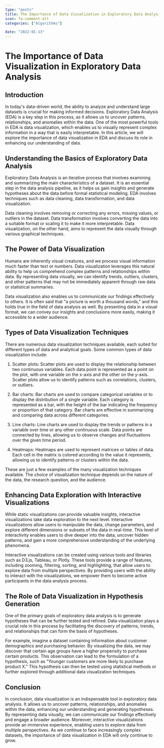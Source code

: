 ```yaml
---
type: "posts"
title: The Importance of Data Visualization in Exploratory Data Analysis
icon: fa-comment-alt
categories: ["Algorithms"]

date: "2022-01-13"
---
```




# The Importance of Data Visualization in Exploratory Data Analysis

## Introduction

In today's data-driven world, the ability to analyze and understand large datasets is crucial for making informed decisions. Exploratory Data Analysis (EDA) is a key step in this process, as it allows us to uncover patterns, relationships, and anomalies within the data. One of the most powerful tools in EDA is data visualization, which enables us to visually represent complex information in a way that is easily interpretable. In this article, we will explore the importance of data visualization in EDA and discuss its role in enhancing our understanding of data.

## Understanding the Basics of Exploratory Data Analysis

Exploratory Data Analysis is an iterative process that involves examining and summarizing the main characteristics of a dataset. It is an essential step in the data analysis pipeline, as it helps us gain insights and generate hypotheses about the data before formal statistical modeling. EDA involves techniques such as data cleaning, data transformation, and data visualization.

Data cleaning involves removing or correcting any errors, missing values, or outliers in the dataset. Data transformation involves converting the data into a suitable format or scaling it to make it more interpretable. Data visualization, on the other hand, aims to represent the data visually through various graphical techniques.

## The Power of Data Visualization

Humans are inherently visual creatures, and we process visual information much faster than text or numbers. Data visualization leverages this natural ability to help us comprehend complex patterns and relationships within data. By representing data visually, we can identify trends, outliers, clusters, and other patterns that may not be immediately apparent through raw data or statistical summaries.

Data visualization also enables us to communicate our findings effectively to others. It is often said that "a picture is worth a thousand words," and this holds true in the field of data analysis as well. By presenting data in a visual format, we can convey our insights and conclusions more easily, making it accessible to a wider audience.

## Types of Data Visualization Techniques

There are numerous data visualization techniques available, each suited for different types of data and analytical goals. Some common types of data visualization include:

1. Scatter plots: Scatter plots are used to display the relationship between two continuous variables. Each data point is represented as a point on the plot, with one variable on the x-axis and the other on the y-axis. Scatter plots allow us to identify patterns such as correlations, clusters, or outliers.

2. Bar charts: Bar charts are used to compare categorical variables or to display the distribution of a single variable. Each category is represented as a bar, with the height of the bar indicating the frequency or proportion of that category. Bar charts are effective in summarizing and comparing data across different categories.

3. Line charts: Line charts are used to display the trends or patterns in a variable over time or any other continuous scale. Data points are connected by lines, allowing us to observe changes and fluctuations over the given time period.

4. Heatmaps: Heatmaps are used to represent matrices or tables of data. Each cell in the matrix is colored according to the value it represents, allowing us to identify patterns or clusters within the data.

These are just a few examples of the many visualization techniques available. The choice of visualization technique depends on the nature of the data, the research question, and the audience.

## Enhancing Data Exploration with Interactive Visualizations

While static visualizations can provide valuable insights, interactive visualizations take data exploration to the next level. Interactive visualizations allow users to manipulate the data, change parameters, and explore different dimensions or subsets of the data in real-time. This level of interactivity enables users to dive deeper into the data, uncover hidden patterns, and gain a more comprehensive understanding of the underlying phenomena.

Interactive visualizations can be created using various tools and libraries such as D3.js, Tableau, or Plotly. These tools provide a range of features, including zooming, filtering, sorting, and highlighting, that allow users to explore data from multiple perspectives. By providing users with the ability to interact with the visualizations, we empower them to become active participants in the data analysis process.

## The Role of Data Visualization in Hypothesis Generation

One of the primary goals of exploratory data analysis is to generate hypotheses that can be further tested and refined. Data visualization plays a crucial role in this process by facilitating the discovery of patterns, trends, and relationships that can form the basis of hypotheses.

For example, imagine a dataset containing information about customer demographics and purchasing behavior. By visualizing the data, we may discover that certain age groups have a higher propensity to purchase certain products. This observation can lead to the formulation of a hypothesis, such as "Younger customers are more likely to purchase product X." This hypothesis can then be tested using statistical methods or further explored through additional data visualization techniques.

## Conclusion

In conclusion, data visualization is an indispensable tool in exploratory data analysis. It allows us to uncover patterns, relationships, and anomalies within the data, enhancing our understanding and generating hypotheses. By representing data visually, we can communicate our findings effectively and engage a broader audience. Moreover, interactive visualizations provide an immersive experience, enabling users to explore data from multiple perspectives. As we continue to face increasingly complex datasets, the importance of data visualization in EDA will only continue to grow.